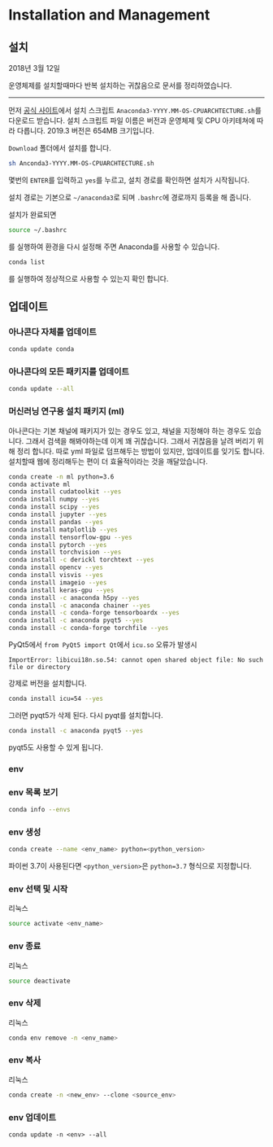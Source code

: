 # Installation and Management

## 설치

2018년 3월 12일

운영체제를 설치할때마다 반복 설치하는 귀찮음으로 문서를 정리하였습니다.

---

먼저 [공식 사이트](https://www.anaconda.com/distribution/#linux)에서 설치 스크립트 `Anaconda3-YYYY.MM-OS-CPUARCHTECTURE.sh`를 다운로드 받습니다. 설치 스크립트 파일 이름은 버전과 운영체제 및 CPU 아키테쳐에 따라 다릅니다. 2019.3 버전은 654MB 크기입니다.

`Download` 폴더에서 설치를 합니다.

```sh
sh Anconda3-YYYY.MM-OS-CPUARCHTECTURE.sh
```

몇번의 `ENTER`를 입력하고 `yes`를 누르고, 설치 경로를 확인하면 설치가 시작됩니다.

설치 경로는 기본으로 `~/anaconda3`로 되며 `.bashrc`에 경로까지 등록을 해 줍니다.

설치가 완료되면

```sh
source ~/.bashrc
```

를 실행하여 환경을 다시 설정해 주면 Anaconda를 사용할 수 있습니다.

```sh
conda list
```

를 실행하여 정상적으로 사용할 수 있는지 확인 합니다.

## 업데이트

### 아나콘다 자체를 업데이트

```sh
conda update conda
```

### 아나콘다의 모든 패키지를 업데이트

```sh
conda update --all
```

### 머신러닝 연구용 설치 패키지 (ml)

아나콘다는 기본 채널에 패키지가 있는 경우도 있고, 채널을 지정해야 하는 경우도 있습니다. 그래서 검색을 해봐야하는데 이게 꽤 귀찮습니다. 그래서 귀찮음을 날려 버리기 위해 정리 합니다. 따로 yml 파일로 덤프해두는 방법이 있지만, 업데이트를 잊기도 합니다. 설치할때 웹에 정리해두는 편이 더 효율적이라는 것을 깨달았습니다.

```sh
conda create -n ml python=3.6
conda activate ml
conda install cudatoolkit --yes
conda install numpy --yes
conda install scipy --yes
conda install jupyter --yes
conda install pandas --yes
conda install matplotlib --yes
conda install tensorflow-gpu --yes
conda install pytorch --yes
conda install torchvision --yes
conda install -c derickl torchtext --yes
conda install opencv --yes
conda install visvis --yes
conda install imageio --yes
conda install keras-gpu --yes
conda install -c anaconda h5py --yes
conda install -c anaconda chainer --yes
conda install -c conda-forge tensorboardx --yes 
conda install -c anaconda pyqt5 --yes
conda install -c conda-forge torchfile --yes
```

PyQt5에서 `from PyQt5 import Qt`에서  `icu.so` 오류가 발생시

```
ImportError: libicui18n.so.54: cannot open shared object file: No such file or directory
```

강제로 버전을 설치합니다.

```sh
conda install icu=54 --yes
```

그러면 pyqt5가 삭제 된다. 다시 pyqt를 설치합니다.

```sh
conda install -c anaconda pyqt5 --yes
```

pyqt5도 사용할 수 있게 됩니다.

### env

### env 목록 보기

```sh
conda info --envs
```

### env 생성

```sh
conda create --name <env_name> python=<python_version>
```

파이썬 3.7이 사용된다면 `<python_version>`은  `python=3.7` 형식으로 지정합니다.

### env 선택 및 시작

리눅스

```sh
source activate <env_name>
```

### env 종료

리눅스

```sh
source deactivate
```

### env 삭제

리눅스

```sh
conda env remove -n <env_name>
```

### env 복사

리눅스

```sh
conda create -n <new_env> --clone <source_env>
```

### env 업데이트

```
conda update -n <env> --all
```

